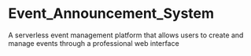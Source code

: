 # Event_Announcement_System
A serverless event management platform that allows users to create and manage events through a professional web interface
